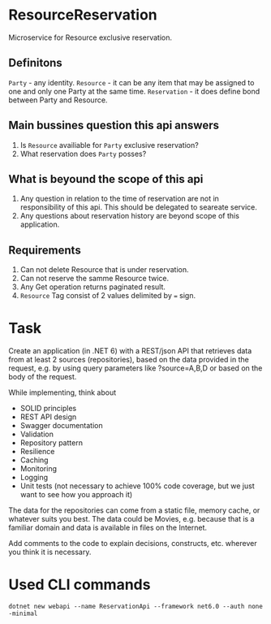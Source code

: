 # ResourceReservation
Microservice for Resource exclusive reservation.

## Definitons
`Party` - any identity.
`Resource` - it can be any item that may be assigned to one and only one Party at the same time.
`Reservation` - it does define bond between Party and Resource.

## Main bussines question this api answers
1. Is `Resource` availiable for `Party` exclusive reservation?
2. What reservation does `Party` posses?

## What is beyound the scope of this api
1. Any question in relation to the time of reservation are not in responsibility of this api. This should be delegated to seareate service.
2. Any questions about reservation history are beyond scope of this application.

## Requirements
1. Can not delete Resource that is under reservation.
2. Can not reserve the samme Resource twice.
3. Any Get operation returns paginated result.
4. `Resource` Tag consist of 2 values delimited by `=` sign.


# Task

Create an application (in .NET 6) with a REST/json API that retrieves data from at least 2 sources (repositories), based on the data provided in the request, e.g. by using query parameters like ?source=A,B,D or based on the body of the request.

While implementing, think about

* SOLID principles
* REST API design
* Swagger documentation
* Validation
* Repository pattern
* Resilience
* Caching
* Monitoring
* Logging
* Unit tests (not necessary to achieve 100% code coverage, but we just want to see how you approach it)

The data for the repositories can come from a static file, memory cache, or whatever suits you best. The data could be Movies, e.g. because that is a familiar domain and data is available in files on the Internet.

Add comments to the code to explain decisions, constructs, etc. wherever you think it is necessary.

# Used CLI commands

`dotnet new webapi --name ReservationApi --framework net6.0 --auth none -minimal`